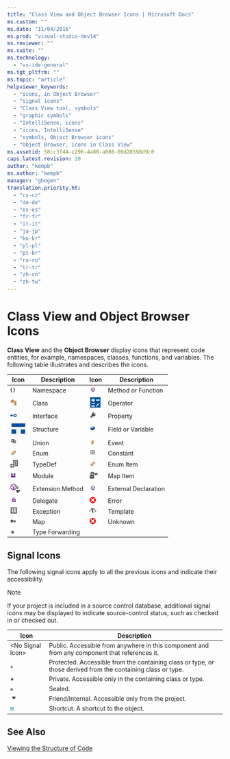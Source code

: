 ```yaml
---
title: "Class View and Object Browser Icons | Microsoft Docs"
ms.custom: ""
ms.date: "11/04/2016"
ms.prod: "visual-studio-dev14"
ms.reviewer: ""
ms.suite: ""
ms.technology: 
  - "vs-ide-general"
ms.tgt_pltfrm: ""
ms.topic: "article"
helpviewer_keywords: 
  - "icons, in Object Browser"
  - "signal icons"
  - "Class View tool, symbols"
  - "graphic symbols"
  - "IntelliSense, icons"
  - "icons, IntelliSense"
  - "symbols, Object Browser icons"
  - "Object Browser, icons in Class View"
ms.assetid: 58cc3f44-c296-4a88-a008-09d28598d9c0
caps.latest.revision: 20
author: "kempb"
ms.author: "kempb"
manager: "ghogen"
translation.priority.ht: 
  - "cs-cz"
  - "de-de"
  - "es-es"
  - "fr-fr"
  - "it-it"
  - "ja-jp"
  - "ko-kr"
  - "pl-pl"
  - "pt-br"
  - "ru-ru"
  - "tr-tr"
  - "zh-cn"
  - "zh-tw"
---
```

# Class View and Object Browser Icons
**Class View** and the **Object Browser** display icons that represent code entities, for example, namespaces, classes, functions, and variables. The following table illustrates and describes the icons.  
  
|Icon|Description|Icon|Description|  
|----------|-----------------|----------|-----------------|  
|![Namespace Symbol](../ide/media/vxnamespace_icon.gif "vxNamespace_Icon")|Namespace|![Declaration Symbol](../ide/media/vxmethod_icon.gif "vxMethod_Icon")|Method or Function|  
|![Class Icon](../ide/media/vxclass_icon.gif "vxClass_Icon")|Class|![Operator Symbol](../ide/media/vxoperator_icon.gif "vxOperator_Icon")|Operator|  
|![Lollipop Interface Symbol](../ide/media/vxinterface_icon.gif "vxInterface_Icon")|Interface|![Property Symbol](../ide/media/vxproperty_icon.gif "vxProperty_Icon")|Property|  
|![Structure Symbol](../ide/media/vxstruct_icon.gif "vxStruct_Icon")|Structure|![Field Icon](../ide/media/vxfield_icon.gif "vxField_Icon")|Field or Variable|  
|![Union Symbol](../ide/media/vxunion_icon.gif "vxUnion_Icon")|Union|![Event Symbol](../ide/media/vxevent_icon.gif "vxEvent_Icon")|Event|  
|![Enumeration Symbol](../ide/media/vxenum_icon.gif "vxEnum_Icon")|Enum|![Constant Icon](../ide/media/vxconstant_icon.gif "vxConstant_Icon")|Constant|  
|![Type Definition Symbol](../ide/media/vxtypedef_icon.gif "vxTypeDef_Icon")|TypeDef|![Enumerate Item Symbol](../ide/media/vxenumitem_icon.gif "vxEnumItem_Icon")|Enum Item|  
|![Visual Studio Module Symbol](../ide/media/vxmodule_icon.gif "vxModule_Icon")|Module|![Map Item Symbol](../ide/media/vxmapitem_icon.gif "vxMapItem_Icon")|Map Item|  
|![Extension Method Symbol](../ide/media/extensionmethod.gif "ExtensionMethod")|Extension Method|![Declaration Symbol](../ide/media/vxmethod_icon.gif "vxMethod_Icon")|External Declaration|  
|![Delegate Symbol](../ide/media/vxdelegate_icon.gif "vxDelegate_Icon")|Delegate|![Error Icon for Class View and Object Browser](../ide/media/erroricon.gif "ErrorIcon")|Error|  
|![Exception Symbol](../ide/media/vxexception_icon.gif "vxException_Icon")|Exception|![Template Symbol](../ide/media/vxtemplate_icon.gif "vxTemplate_Icon")|Template|  
|![Map Symbol](../ide/media/vxmap_icon.gif "vxMap_Icon")|Map|![Error Exclamation Point Symbol](../ide/media/vxerror_icon.gif "vxError_Icon")|Unknown|  
|![Type Forwarding Symbol](../ide/media/ob_type_forward.gif "ob_type_forward")|Type Forwarding|||  
  
## Signal Icons  
 The following signal icons apply to all the previous icons and indicate their accessibility.  
  
> [!NOTE]
>  If your project is included in a source control database, additional signal icons may be displayed to indicate source-control status, such as checked in or checked out.  
  
|Icon|Description|  
|----------|-----------------|  
|\<No Signal Icon>|Public. Accessible from anywhere in this component and from any component that references it.|  
|![Signal Protected Symbol](../ide/media/vxsignal_icon_key.gif "vxSignal_Icon_Key")|Protected. Accessible from the containing class or type, or those derived from the containing class or type.|  
|![Signal Private Symbol](../ide/media/vxsignal_icon_lock.gif "vxSignal_Icon_Lock")|Private. Accessible only in the containing class or type.|  
|![Signal Sealed Symbol](../ide/media/vxsignal_icon_envelope.gif "vxSignal_Icon_Envelope")|Sealed.|  
|![Signal Friend&#47;Internal Symbol](../ide/media/vxsignal_icon_diamond.gif "vxSignal_Icon_Diamond")|Friend/Internal. Accessible only from the project.|  
|![Signal Icon Arrow](../ide/media/vxsignal_icon_arrow.gif "vxSignal_Icon_Arrow")|Shortcut. A shortcut to the object.|  
  
## See Also  
 [Viewing the Structure of Code](../ide/viewing-the-structure-of-code.md)